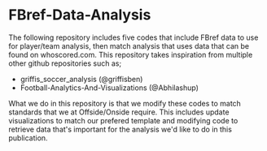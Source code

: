 # FBref-Data-Analysis
The following repository includes five codes that include FBref data to use for player/team analysis, then match analysis that uses data that can be found on whoscored.com. 
This repository takes inspiration from multiple other github repositories such as; 

- griffis_soccer_analysis (@griffisben)
- Football-Analytics-And-Visualizations (@Abhilashup)

What we do in this repository is that we modify these codes to match standards that we at Offside/Onside require. This includes update visualizations to match our prefered template and modifying code to retrieve data that's important for the analysis we'd like to do in this publication. 
